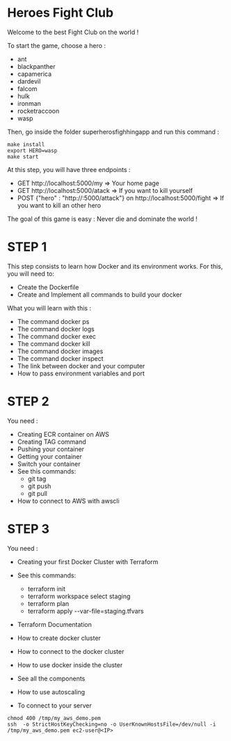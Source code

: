 Heroes Fight Club
===

Welcome to the best Fight Club on the world !

To start the game, choose a hero :
- ant
- blackpanther
- capamerica
- dardevil
- falcom
- hulk
- ironman
- rocketraccoon
- wasp

Then, go inside the folder superherosfighhingapp and run this command :


```
make install
export HERO=wasp
make start
```

At this step, you will have three endpoints :

- GET http://localhost:5000/my => Your home page
- GET http://localhost:5000/atack => If you want to kill yourself
- POST {"hero" : "http://<IP>:5000/attack"} on  http://localhost:5000/fight => If you want to kill an other hero


The goal of this game is easy : Never die and dominate the world !


# STEP 1

This step consists to learn how Docker and its environment works.
For this, you will need to:

- Create the Dockerfile
- Create and Implement all commands to build your docker

What you will learn with this :

- The command docker ps
- The command docker logs
- The command docker exec
- The command docker kill
- The command docker images
- The command docker inspect
- The link between docker and your computer
- How to pass environment variables and port
  

# STEP 2

You need :
- Creating ECR container on AWS
- Creating TAG command
- Pushing your container
- Getting your container 
- Switch your container
- See this commands:
    - git tag
    - git push
    - git pull
- How to connect to AWS with awscli


# STEP 3

You need :
- Creating your first Docker Cluster with Terraform
- See this commands:
    - terraform init
    - terraform workspace select staging
    - terraform plan
    - terraform apply --var-file=staging.tfvars
- Terraform Documentation
- How to create docker cluster
- How to connect to the docker cluster
- How to use docker inside the cluster
- See all the components
- How to use autoscaling

- To connect to your server

```
chmod 400 /tmp/my_aws_demo.pem
ssh  -o StrictHostKeyChecking=no -o UserKnownHostsFile=/dev/null -i /tmp/my_aws_demo.pem ec2-user@<IP>
```